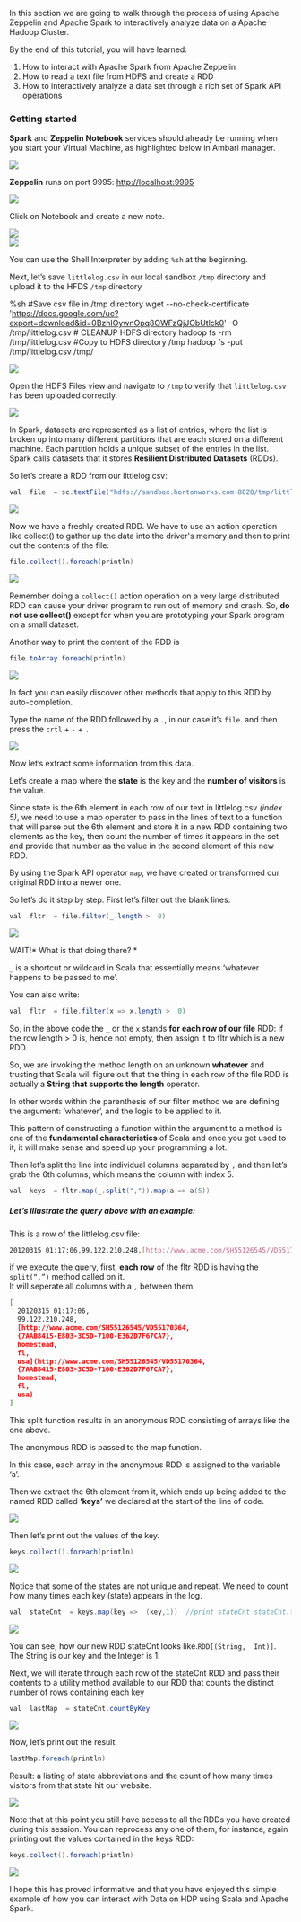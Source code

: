 In this section we are going to walk through the process of using Apache Zeppelin and Apache Spark to interactively analyze data on a Apache Hadoop Cluster.

By the end of this tutorial, you will have learned:

1.  How to interact with Apache Spark from Apache Zeppelin
2.  How to read a text file from HDFS and create a RDD
3.  How to interactively analyze a data set through a rich set of Spark API operations

### Getting started

**Spark** and **Zeppelin Notebook** services should already be running when you start your Virtual Machine, as highlighted below in Ambari manager.

![](/assets/interacting-with-data-using-zeppelin-and-spark/68747470733a2f2f7777772e676f6f676c6564726976652e636f6d2f686f73742f30427a686c4f79776e4f70713864304a50596931345456524c536c553f7261773d74727565.png)

**Zeppelin** runs on port 9995: [http://localhost:9995](http://localhost:9995)

![](/assets/interacting-with-data-using-zeppelin-and-spark/68747470733a2f2f7777772e676f6f676c6564726976652e636f6d2f686f73742f30427a686c4f79776e4f707138566b3556614731434f5756694e56553f7261773d74727565.png)

Click on Notebook and create a new note.

![](/assets/interacting-with-data-using-zeppelin-and-spark/68747470733a2f2f7777772e676f6f676c6564726976652e636f6d2f686f73742f30427a686c4f79776e4f707138595578794e6b633061336b3061306b3f7261773d74727565.png)  
![](/assets/interacting-with-data-using-zeppelin-and-spark/68747470733a2f2f7777772e676f6f676c6564726976652e636f6d2f686f73742f30427a686c4f79776e4f707138527a4935516b52464f465a535657383f7261773d74727565.png)

You can use the Shell Interpreter by adding `%sh` at the beginning.

Next, let’s save `littlelog.csv` in our local sandbox `/tmp` directory and upload it to the HFDS `/tmp` directory



%sh #Save csv file in /tmp directory wget --no-check-certificate 'https://docs.google.com/uc?export=download&id=0BzhlOywnOpq8OWFzQjJObUtlck0'  -O /tmp/littlelog.csv # CLEANUP HDFS directory hadoop fs -rm /tmp/littlelog.csv #Copy to HDFS directory /tmp hadoop fs -put /tmp/littlelog.csv /tmp/



![](/assets/interacting-with-data-using-zeppelin-and-spark/68747470733a2f2f7777772e676f6f676c6564726976652e636f6d2f686f73742f30427a686c4f79776e4f707138596c5a6f613039705a306c56626a673f7261773d74727565.png)

Open the HDFS Files view and navigate to `/tmp` to verify that `littlelog.csv` has been uploaded correctly.

![](/assets/interacting-with-data-using-zeppelin-and-spark/68747470733a2f2f7777772e676f6f676c6564726976652e636f6d2f686f73742f30427a686c4f79776e4f70713855306c6164455268527a644d6155453f7261773d74727565.png)

In Spark, datasets are represented as a list of entries, where the list is broken up into many different partitions that are each stored on a different machine. Each partition holds a unique subset of the entries in the list. Spark calls datasets that it stores **Resilient Distributed Datasets** (RDDs).

So let’s create a RDD from our littlelog.csv:

~~~ java
val  file  = sc.textFile("hdfs://sandbox.hortonworks.com:8020/tmp/littlelog.csv")
~~~

![](/assets/interacting-with-data-using-zeppelin-and-spark/68747470733a2f2f7777772e676f6f676c6564726976652e636f6d2f686f73742f30427a686c4f79776e4f707138513142794e5652336254524851556b3f7261773d74727565.png)

Now we have a freshly created RDD. We have to use an action operation like collect() to gather up the data into the driver's memory and then to print out the contents of the file:

~~~ java
file.collect().foreach(println)
~~~

![](/assets/interacting-with-data-using-zeppelin-and-spark/68747470733a2f2f7777772e676f6f676c6564726976652e636f6d2f686f73742f30427a686c4f79776e4f7071385a32354c4c546c4f59305131616c453f7261773d74727565.png)

Remember doing a `collect()` action operation on a very large distributed RDD can cause your driver program to run out of memory and crash. So, **do not use collect()** except for when you are prototyping your Spark program on a small dataset.

Another way to print the content of the RDD is

~~~ java
file.toArray.foreach(println)
~~~

![](/assets/interacting-with-data-using-zeppelin-and-spark/68747470733a2f2f7777772e676f6f676c6564726976652e636f6d2f686f73742f30427a686c4f79776e4f7071385a3170754d48466b4d546c4c55306b3f7261773d74727565.png)

In fact you can easily discover other methods that apply to this RDD by auto-completion.

Type the name of the RDD followed by a `.`, in our case it’s `file`. and then press the `crtl` + `-` + `.`

![](/assets/interacting-with-data-using-zeppelin-and-spark/68747470733a2f2f7777772e676f6f676c6564726976652e636f6d2f686f73742f30427a686c4f79776e4f7071384e6c644a63484a5a563159785654413f7261773d74727565.png)

Now let’s extract some information from this data.

Let’s create a map where the **state** is the key and the **number of visitors** is the value.

Since state is the 6th element in each row of our text in littlelog.csv _(index 5)_, we need to use a map operator to pass in the lines of text to a function that will parse out the 6th element and store it in a new RDD containing two elements as the key, then count the number of times it appears in the set and provide that number as the value in the second element of this new RDD.

By using the Spark API operator `map`, we have created or transformed our original RDD into a newer one.

So let’s do it step by step. First let’s filter out the blank lines.

~~~ java
val  fltr  = file.filter(_.length >  0)
~~~

![](/assets/interacting-with-data-using-zeppelin-and-spark/68747470733a2f2f7777772e676f6f676c6564726976652e636f6d2f686f73742f30427a686c4f79776e4f7071385a32354c4c546c4f59305131616c453f7261773d74727565.png)

WAIT!* What is that doing there? *

`_` is a shortcut or wildcard in Scala that essentially means ‘whatever happens to be passed to me’.

You can also write:

~~~ java
val  fltr  = file.filter(x => x.length >  0)
~~~

So, in the above code the `_` or the `x` stands **for each row of our file** RDD: if the row length > 0 is, hence not empty, then assign it to fltr which is a new RDD.

So, we are invoking the method length on an unknown **whatever** and trusting that Scala will figure out that the thing in each row of the file RDD is actually a **String that supports the length** operator.

In other words within the parenthesis of our filter method we are defining the argument: ‘whatever’, and the logic to be applied to it.

This pattern of constructing a function within the argument to a method is one of the **fundamental characteristics** of Scala and once you get used to it, it will make sense and speed up your programming a lot.

Then let’s split the line into individual columns separated by `,` and then let’s grab the 6th columns, which means the column with index 5.

~~~ java
val  keys  = fltr.map(_.split(",")).map(a => a(5))
~~~

##### Let’s illustrate the query above with an example:

This is a row of the littlelog.csv file:

~~~ bash
20120315 01:17:06,99.122.210.248,[http://www.acme.com/SH55126545/VD55170364,{7AAB8415-E803-3C5D-7100-E362D7F67CA7},homestead,fl,usa](http://www.acme.com/SH55126545/VD55170364,{7AAB8415-E803-3C5D-7100-E362D7F67CA7},homestead,fl,usa)
~~~

if we execute the query, first, **each row** of the fltr RDD is having the `split(“,”)` method called on it.  
It will seperate all columns with a `,` between them.

~~~ bash
[
  20120315 01:17:06,
  99.122.210.248,
  [http://www.acme.com/SH55126545/VD55170364,
  {7AAB8415-E803-3C5D-7100-E362D7F67CA7},
  homestead,
  fl,
  usa](http://www.acme.com/SH55126545/VD55170364,
  {7AAB8415-E803-3C5D-7100-E362D7F67CA7},
  homestead,
  fl,
  usa)
]
~~~

This split function results in an anonymous RDD consisting of arrays like the one above.

The anonymous RDD is passed to the map function.

In this case, each array in the anonymous RDD is assigned to the variable ‘a’.

Then we extract the 6th element from it, which ends up being added to the named RDD called **‘keys’** we declared at the start of the line of code.

![](/assets/interacting-with-data-using-zeppelin-and-spark/68747470733a2f2f7777772e676f6f676c6564726976652e636f6d2f686f73742f30427a686c4f79776e4f707138566c42694e3342594d5642505454513f7261773d74727565.png)

Then let’s print out the values of the key.

~~~ java
keys.collect().foreach(println)
~~~

![](/assets/interacting-with-data-using-zeppelin-and-spark/68747470733a2f2f7777772e676f6f676c6564726976652e636f6d2f686f73742f30427a686c4f79776e4f7071384f565a505a5331306344566a4f474d3f7261773d74727565.png)

Notice that some of the states are not unique and repeat. We need to count how many times each key (state) appears in the log.

~~~ java
val  stateCnt  = keys.map(key =>  (key,1))  //print stateCnt stateCnt.toArray.foreach(println)
~~~

![](/assets/interacting-with-data-using-zeppelin-and-spark/68747470733a2f2f7777772e676f6f676c6564726976652e636f6d2f686f73742f30427a686c4f79776e4f707138626c4253536a6469654655794c566b3f7261773d74727565.png)

You can see, how our new RDD stateCnt looks like.`RDD[(String,  Int)]`.  
The String is our key and the Integer is 1\.

Next, we will iterate through each row of the stateCnt RDD and pass their contents to a utility method available to our RDD that counts the distinct number of rows containing each key

~~~ java
val  lastMap  = stateCnt.countByKey
~~~

![](/assets/interacting-with-data-using-zeppelin-and-spark/68747470733a2f2f7777772e676f6f676c6564726976652e636f6d2f686f73742f30427a686c4f79776e4f70713856556c594d306431656e684d4c574d3f7261773d74727565.png)

Now, let’s print out the result.

~~~ java
lastMap.foreach(println)
~~~

Result: a listing of state abbreviations and the count of how many times visitors from that state hit our website.

![](/assets/interacting-with-data-using-zeppelin-and-spark/68747470733a2f2f7777772e676f6f676c6564726976652e636f6d2f686f73742f30427a686c4f79776e4f70713862484e305a445656626b3545516a513f7261773d74727565.png)

Note that at this point you still have access to all the RDDs you have created during this session. You can reprocess any one of them, for instance, again printing out the values contained in the keys RDD:

~~~ java
keys.collect().foreach(println)
~~~

![](/assets/interacting-with-data-using-zeppelin-and-spark/68747470733a2f2f7777772e676f6f676c6564726976652e636f6d2f686f73742f30427a686c4f79776e4f707138626d6456566e4e754d5559334e484d3f7261773d74727565.png)

I hope this has proved informative and that you have enjoyed this simple example of how you can interact with Data on HDP using Scala and Apache Spark.  
